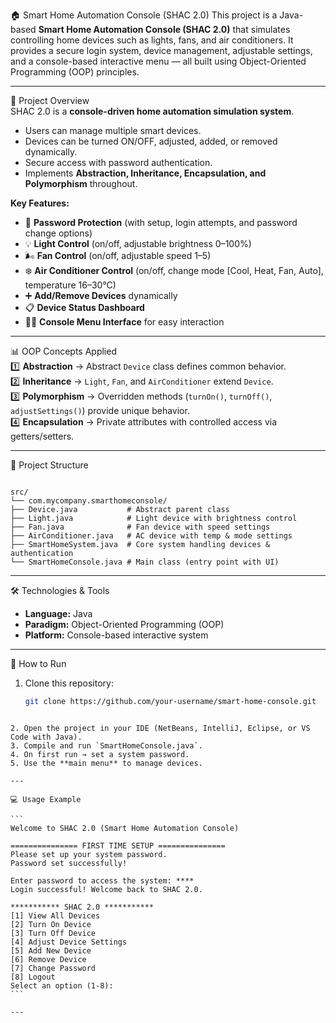 🏠 Smart Home Automation Console (SHAC 2.0)
This project is a Java-based **Smart Home Automation Console (SHAC 2.0)** that simulates controlling home devices such as lights, fans, and air conditioners. It provides a secure login system, device management, adjustable settings, and a console-based interactive menu — all built using Object-Oriented Programming (OOP) principles.

---

🚀 Project Overview  
SHAC 2.0 is a **console-driven home automation simulation system**.  
- Users can manage multiple smart devices.  
- Devices can be turned ON/OFF, adjusted, added, or removed dynamically.  
- Secure access with password authentication.  
- Implements **Abstraction, Inheritance, Encapsulation, and Polymorphism** throughout.  

**Key Features:**  
- 🔐 **Password Protection** (with setup, login attempts, and password change options)  
- 💡 **Light Control** (on/off, adjustable brightness 0–100%)  
- 🌬 **Fan Control** (on/off, adjustable speed 1–5)  
- ❄️ **Air Conditioner Control** (on/off, change mode [Cool, Heat, Fan, Auto], temperature 16–30°C)  
- ➕ **Add/Remove Devices** dynamically  
- 📋 **Device Status Dashboard**  
- 🧑‍💻 **Console Menu Interface** for easy interaction  

---

📊 OOP Concepts Applied  
1️⃣ **Abstraction** → Abstract `Device` class defines common behavior.  
2️⃣ **Inheritance** → `Light`, `Fan`, and `AirConditioner` extend `Device`.  
3️⃣ **Polymorphism** → Overridden methods (`turnOn()`, `turnOff()`, `adjustSettings()`) provide unique behavior.  
4️⃣ **Encapsulation** → Private attributes with controlled access via getters/setters.  

---

📂 Project Structure  
```

src/
└── com.mycompany.smarthomeconsole/
├── Device.java           # Abstract parent class
├── Light.java            # Light device with brightness control
├── Fan.java              # Fan device with speed settings
├── AirConditioner.java   # AC device with temp & mode settings
├── SmartHomeSystem.java  # Core system handling devices & authentication
└── SmartHomeConsole.java # Main class (entry point with UI)

````

---

🛠️ Technologies & Tools  
- **Language:** Java  
- **Paradigm:** Object-Oriented Programming (OOP)  
- **Platform:** Console-based interactive system  

---

📖 How to Run  
1. Clone this repository:  
   ```bash
   git clone https://github.com/your-username/smart-home-console.git
````

2. Open the project in your IDE (NetBeans, IntelliJ, Eclipse, or VS Code with Java).
3. Compile and run `SmartHomeConsole.java`.
4. On first run → set a system password.
5. Use the **main menu** to manage devices.

---

💻 Usage Example

```
Welcome to SHAC 2.0 (Smart Home Automation Console)

=============== FIRST TIME SETUP ===============
Please set up your system password.
Password set successfully!

Enter password to access the system: ****
Login successful! Welcome back to SHAC 2.0.

*********** SHAC 2.0 ***********
[1] View All Devices
[2] Turn On Device
[3] Turn Off Device
[4] Adjust Device Settings
[5] Add New Device
[6] Remove Device
[7] Change Password
[8] Logout
Select an option (1-8):
```

---
